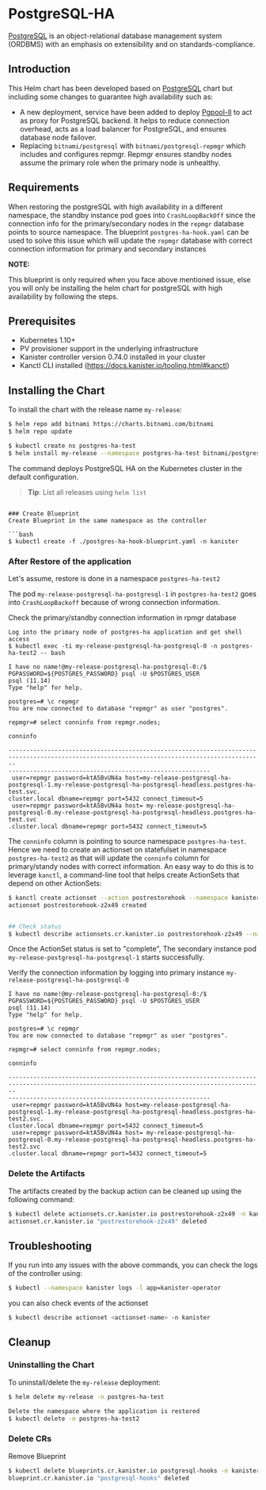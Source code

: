 # PostgreSQL-HA

[PostgreSQL](https://www.postgresql.org/) is an object-relational database management system (ORDBMS) with an emphasis on extensibility and on standards-compliance. 

## Introduction

This Helm chart has been developed based on [PostgreSQL](https://github.com/bitnami/charts/tree/master/bitnami/postgresql) chart but including some changes to guarantee high availability such as:

- A new deployment, service have been added to deploy [Pgpool-II](https://pgpool.net/mediawiki/index.php/Main_Page) to act as proxy for PostgreSQL backend. It helps to reduce connection overhead, acts as a load balancer for PostgreSQL, and ensures database node failover.
- Replacing `bitnami/postgresql` with `bitnami/postgresql-repmgr` which includes and configures repmgr. Repmgr ensures standby nodes assume the primary role when the primary node is unhealthy.

## Requirements
When restoring the postgreSQL with high availability in a different namespace, the standby instance pod goes into `CrashLoopBackOff` since the connection info for the primary/secondary nodes in the `repmgr` database points to source namespace. The blueprint `postgres-ha-hook.yaml` can be used to solve this issue which will update the `repmgr` database with correct connection information for primary and secondary instances

**NOTE:**

This blueprint is only required when you face above mentioned issue, else you will only be installing the helm chart for postgreSQL with high availability by following the steps.

## Prerequisites

- Kubernetes 1.10+
- PV provisioner support in the underlying infrastructure
- Kanister controller version 0.74.0 installed in your cluster
- Kanctl CLI installed (https://docs.kanister.io/tooling.html#kanctl)

## Installing the Chart
To install the chart with the release name `my-release`:

```bash
$ helm repo add bitnami https://charts.bitnami.com/bitnami
$ helm repo update

$ kubectl create ns postgres-ha-test
$ helm install my-release --namespace postgres-ha-test bitnami/postgresql-ha
```

The command deploys PostgreSQL HA on the Kubernetes cluster in the default configuration.

> **Tip**: List all releases using `helm list`

```

### Create Blueprint
Create Blueprint in the same namespace as the controller

```bash
$ kubectl create -f ./postgres-ha-hook-blueprint.yaml -n kanister
```

### After Restore of the application
Let's assume, restore is done in a namespace `postgres-ha-test2`

The pod `my-release-postgresql-ha-postgresql-1` in `postgres-ha-test2` goes into `CrashLoopBackoff` because of wrong connection information.

Check the primary/standby connection information in rpmgr database 

```
Log into the primary node of postgres-ha application and get shell access
$ kubectl exec -ti my-release-postgresql-ha-postgresql-0 -n postgres-ha-test2 -- bash

I have no name!@my-release-postgresql-ha-postgresql-0:/$ PGPASSWORD=${POSTGRES_PASSWORD} psql -U $POSTGRES_USER
psql (11.14)
Type "help" for help.

postgres=# \c repmgr
You are now connected to database "repmgr" as user "postgres".

repmgr=# select conninfo from repmgr.nodes;
                                                                                               conninfo                                       
                                                         
----------------------------------------------------------------------------------------------------------------------------------------------
---------------------------------------------------------
 user=repmgr password=ktA5BvUN4a host=my-release-postgresql-ha-postgresql-1.my-release-postgresql-ha-postgresql-headless.postgres-ha-test.svc.
cluster.local dbname=repmgr port=5432 connect_timeout=5
 user=repmgr password=ktA5BvUN4a host= my-release-postgresql-ha-postgresql-0.my-release-postgresql-ha-postgresql-headless.postgres-ha-test.svc
.cluster.local dbname=repmgr port=5432 connect_timeout=5

```

The `conninfo` column is pointing to source namespace `postgres-ha-test`. Hence we need to create an actionset on statefulset in namespace `postgres-ha-test2` as that will update the `conninfo` column for primary/standy nodes with correct information.  An easy way to do this is to leverage `kanctl`, a command-line tool that helps create ActionSets that depend on other ActionSets:

```bash
$ kanctl create actionset --action postrestorehook --namespace kanister --blueprint postgresql-hooks --statefulset postgres-ha-test2/my-release-postgresql-ha-postgresql
actionset postrestorehook-z2x49 created


## Check status
$ kubectl describe actionsets.cr.kanister.io postrestorehook-z2x49 --namespace kanister
```

Once the ActionSet status is set to "complete", The secondary instance pod `my-release-postgresql-ha-postgresql-1` starts successfully.

Verify the connection information by logging into primary instance `my-release-postgresql-ha-postgresql-0`

```
I have no name!@my-release-postgresql-ha-postgresql-0:/$ PGPASSWORD=${POSTGRES_PASSWORD} psql -U $POSTGRES_USER
psql (11.14)
Type "help" for help.

postgres=# \c repmgr
You are now connected to database "repmgr" as user "postgres".

repmgr=# select conninfo from repmgr.nodes;
                                                                                               conninfo                                       
                                                         
----------------------------------------------------------------------------------------------------------------------------------------------
---------------------------------------------------------
 user=repmgr password=ktA5BvUN4a host=my-release-postgresql-ha-postgresql-1.my-release-postgresql-ha-postgresql-headless.postgres-ha-test2.svc.
cluster.local dbname=repmgr port=5432 connect_timeout=5
 user=repmgr password=ktA5BvUN4a host= my-release-postgresql-ha-postgresql-0.my-release-postgresql-ha-postgresql-headless.postgres-ha-test2.svc
.cluster.local dbname=repmgr port=5432 connect_timeout=5

```

### Delete the Artifacts

The artifacts created by the backup action can be cleaned up using the following command:

```bash
$ kubectl delete actionsets.cr.kanister.io postrestorehook-z2x49 -n kanister
actionset.cr.kanister.io "postrestorehook-z2x49" deleted

```

## Troubleshooting

If you run into any issues with the above commands, you can check the logs of the controller using:

```bash
$ kubectl --namespace kanister logs -l app=kanister-operator
```

you can also check events of the actionset

```bash
$ kubectl describe actionset <actionset-name> -n kanister
```

## Cleanup

### Uninstalling the Chart

To uninstall/delete the `my-release` deployment:

```bash
$ helm delete my-release -n postgres-ha-test

Delete the namespace where the application is restored
$ kubectl delete -n postgres-ha-test2
```

### Delete CRs
Remove Blueprint 

```bash
$ kubectl delete blueprints.cr.kanister.io postgresql-hooks -n kanister 
blueprint.cr.kanister.io "postgresql-hooks" deleted

```
